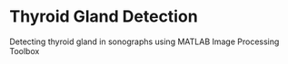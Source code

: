 # Thyroid Gland Detection
Detecting thyroid gland in sonographs using MATLAB Image Processing Toolbox
